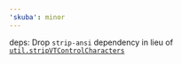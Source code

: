 ```yaml
---
'skuba': minor
---
```


deps: Drop `strip-ansi` dependency in lieu of [`util.stripVTControlCharacters`](https://nodejs.org/api/util.html#utilstripvtcontrolcharactersstr)

